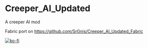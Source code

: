 # Creeper_AI_Updated
 A creeper AI mod

Fabric port on https://github.com/SrGnis/Creeper_AI_Updated_Fabric

[![ko-fi](https://ko-fi.com/img/githubbutton_sm.svg)](https://ko-fi.com/A0A23G38K)
